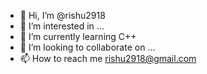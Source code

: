 - 👋 Hi, I’m @rishu2918
- 👀 I’m interested in ...
- 🌱 I’m currently learning C++
- 💞️ I’m looking to collaborate on ...
- 📫 How to reach me rishu2918@gmail.com

<!---
rishu2918/rishu2918 is a ✨ special ✨ repository because its `README.md` (this file) appears on your GitHub profile.
You can click the Preview link to take a look at your changes.
--->
